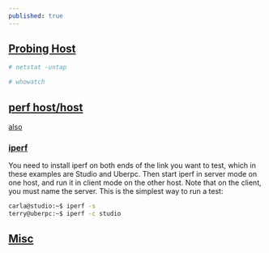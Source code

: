 ```yaml
---
published: true
---
```

## [Probing Host](https://www.linux.com/learn/who-and-what-my-network-probing-your-network-linux)

```bash
# netstat -untap

# whowatch
```

## [perf host/host](https://linuxaria.com/article/tool-command-line-bandwidth-linux)
[also](https://www.linux.com/learn/five-funny-little-linux-network-testers-and-monitors)

### [iperf](https://askubuntu.com/questions/7976/how-do-you-test-the-network-speed-betwen-two-boxes#7977)

You need to install iperf on both ends of the link you want to test, which in these examples are Studio and Uberpc. Then start iperf in server mode on one host, and run it in client mode on the other host. Note that on the client, you must name the server. This is the simplest way to run a test:

```bash
carla@studio:~$ iperf -s
terry@uberpc:~$ iperf -c studio
```

## [Misc](http://www.linuxhomenetworking.com/wiki/index.php/Quick_HOWTO_:_Ch04_:_Simple_Network_Troubleshooting)